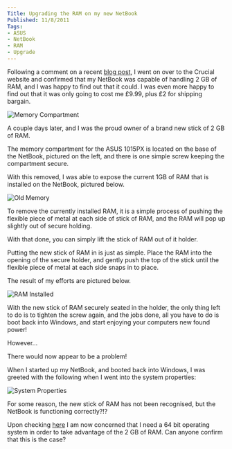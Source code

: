 ```yaml
---
Title: Upgrading the RAM on my new NetBook
Published: 11/8/2011
Tags:
- ASUS
- NetBook
- RAM
- Upgrade
---
```


Following a comment on a recent [blog post](http://www.gep13.co.uk/blog/my-new-netbook), I went on over to the Crucial website and confirmed that my NetBook was capable of handling 2 GB of RAM, and I was happy to find out that it could. I was even more happy to find out that it was only going to cost me £9.99, plus £2 for shipping bargain.

![Memory Compartment](https://gep13wpstorage.blob.core.windows.net/gep13/2011/8/11/58-2.jpg)

A couple days later, and I was the proud owner of a brand new stick of 2 GB of RAM.

The memory compartment for the ASUS 1015PX is located on the base of the NetBook, pictured on the left, and there is one simple screw keeping the compartment secure.

With this removed, I was able to expose the current 1GB of RAM that is installed on the NetBook, pictured below.

![Old Memory](https://gep13wpstorage.blob.core.windows.net/gep13/2011/8/11/5a-2.jpg)

To remove the currently installed RAM, it is a simple process of pushing the flexible piece of metal at each side of stick of RAM, and the RAM will pop up slightly out of secure holding.

With that done, you can simply lift the stick of RAM out of it holder.

Putting the new stick of RAM in is just as simple. Place the RAM into the opening of the secure holder, and gently push the top of the stick until the flexible piece of metal at each side snaps in to place.

The result of my efforts are pictured below.

![RAM Installed](https://gep13wpstorage.blob.core.windows.net/gep13/2011/8/11/5b-2.jpg)

With the new stick of RAM securely seated in the holder, the only thing left to do is to tighten the screw again, and the jobs done, all you have to do is boot back into Windows, and start enjoying your computers new found power!

However...

There would now appear to be a problem!

When I started up my NetBook, and booted back into Windows, I was greeted with the following when I went into the system properties:

![System Properties](https://gep13wpstorage.blob.core.windows.net/gep13/2011/8/11/image.png)

For some reason, the new stick of RAM has not been recognised, but the NetBook is functioning correctly?!?

Upon checking [here](http://windows.microsoft.com/en-US/windows7/products/system-requirements) I am now concerned that I need a 64 bit operating system in order to take advantage of the 2 GB of RAM. Can anyone confirm that this is the case?
